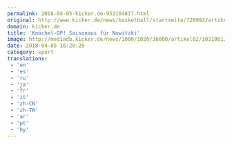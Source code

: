 ```yaml
---
permalink: 2018-04-05-kicker.de-952104817.html
original: http://www.kicker.de/news/basketball/startseite/720992/artikel_knoechel-op-saisonaus-fuer-nowitzki.html#omrss
domain: kicker.de
title: 'Knöchel-OP! Saisonaus für Nowitzki'
image: http://mediadb.kicker.de/news/1000/1020/36000/artikel02/1021001/800x600_GVELP2lOPd_zoom72_crop_560x280_560x280+4+12.jpeg
date: 2018-04-05 16:20:20
category: sport
translations: 
 - 'en'
 - 'es'
 - 'ru'
 - 'ja'
 - 'fr'
 - 'it'
 - 'zh-CN'
 - 'zh-TW'
 - 'ar'
 - 'pt'
 - 'hy'
---
```


